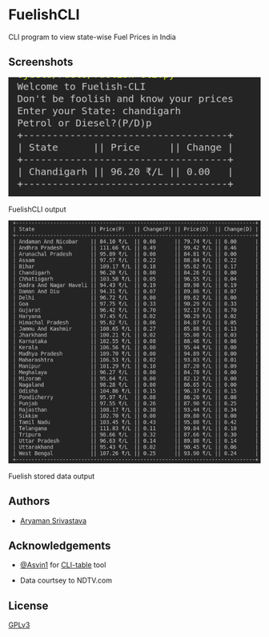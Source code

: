 
# FuelishCLI

CLI program to view state-wise Fuel Prices in India


## Screenshots

![App Screenshot](/assets/screenshots/output.png)

FuelishCLI output

![App Screenshot](/assets/screenshots/tablemaker.png)

Fuelish stored data output


## Authors

- [Aryaman Srivastava](https://www.github.com/actuallyaryaman)


## Acknowledgements

 - [@Asvin1](https://github.com/Asvin1) for [CLI-table](https://github.com/Asvin1/CLI-table) tool

 - Data courtsey to NDTV.com

## License

[GPLv3](https://choosealicense.com/licenses/gpl-3.0/)